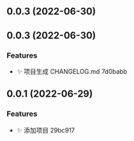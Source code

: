 ## 0.0.3 (2022-06-30)



## 0.0.3 (2022-06-30)


### Features

* :sparkles: 项目生成 CHANGELOG.md 7d0babb



## 0.0.1 (2022-06-29)


### Features

* :sparkles: 添加项目 29bc917



